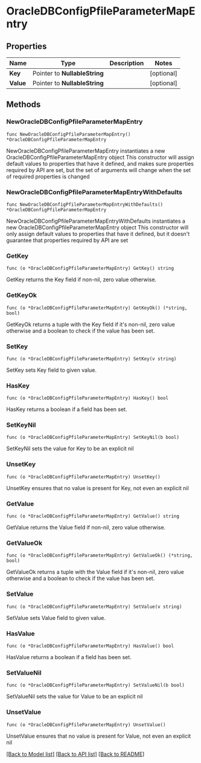 # OracleDBConfigPfileParameterMapEntry

## Properties

Name | Type | Description | Notes
------------ | ------------- | ------------- | -------------
**Key** | Pointer to **NullableString** |  | [optional] 
**Value** | Pointer to **NullableString** |  | [optional] 

## Methods

### NewOracleDBConfigPfileParameterMapEntry

`func NewOracleDBConfigPfileParameterMapEntry() *OracleDBConfigPfileParameterMapEntry`

NewOracleDBConfigPfileParameterMapEntry instantiates a new OracleDBConfigPfileParameterMapEntry object
This constructor will assign default values to properties that have it defined,
and makes sure properties required by API are set, but the set of arguments
will change when the set of required properties is changed

### NewOracleDBConfigPfileParameterMapEntryWithDefaults

`func NewOracleDBConfigPfileParameterMapEntryWithDefaults() *OracleDBConfigPfileParameterMapEntry`

NewOracleDBConfigPfileParameterMapEntryWithDefaults instantiates a new OracleDBConfigPfileParameterMapEntry object
This constructor will only assign default values to properties that have it defined,
but it doesn't guarantee that properties required by API are set

### GetKey

`func (o *OracleDBConfigPfileParameterMapEntry) GetKey() string`

GetKey returns the Key field if non-nil, zero value otherwise.

### GetKeyOk

`func (o *OracleDBConfigPfileParameterMapEntry) GetKeyOk() (*string, bool)`

GetKeyOk returns a tuple with the Key field if it's non-nil, zero value otherwise
and a boolean to check if the value has been set.

### SetKey

`func (o *OracleDBConfigPfileParameterMapEntry) SetKey(v string)`

SetKey sets Key field to given value.

### HasKey

`func (o *OracleDBConfigPfileParameterMapEntry) HasKey() bool`

HasKey returns a boolean if a field has been set.

### SetKeyNil

`func (o *OracleDBConfigPfileParameterMapEntry) SetKeyNil(b bool)`

 SetKeyNil sets the value for Key to be an explicit nil

### UnsetKey
`func (o *OracleDBConfigPfileParameterMapEntry) UnsetKey()`

UnsetKey ensures that no value is present for Key, not even an explicit nil
### GetValue

`func (o *OracleDBConfigPfileParameterMapEntry) GetValue() string`

GetValue returns the Value field if non-nil, zero value otherwise.

### GetValueOk

`func (o *OracleDBConfigPfileParameterMapEntry) GetValueOk() (*string, bool)`

GetValueOk returns a tuple with the Value field if it's non-nil, zero value otherwise
and a boolean to check if the value has been set.

### SetValue

`func (o *OracleDBConfigPfileParameterMapEntry) SetValue(v string)`

SetValue sets Value field to given value.

### HasValue

`func (o *OracleDBConfigPfileParameterMapEntry) HasValue() bool`

HasValue returns a boolean if a field has been set.

### SetValueNil

`func (o *OracleDBConfigPfileParameterMapEntry) SetValueNil(b bool)`

 SetValueNil sets the value for Value to be an explicit nil

### UnsetValue
`func (o *OracleDBConfigPfileParameterMapEntry) UnsetValue()`

UnsetValue ensures that no value is present for Value, not even an explicit nil

[[Back to Model list]](../README.md#documentation-for-models) [[Back to API list]](../README.md#documentation-for-api-endpoints) [[Back to README]](../README.md)


